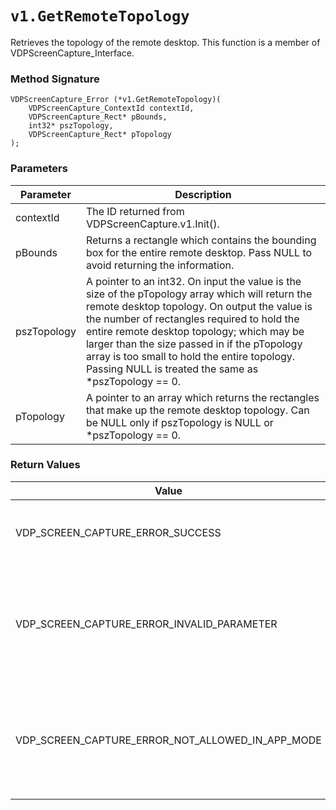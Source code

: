 # `v1.GetRemoteTopology`
Retrieves the topology of the remote desktop.
This function is a member of VDPScreenCapture_Interface.

### Method Signature
```
VDPScreenCapture_Error (*v1.GetRemoteTopology)(
    VDPScreenCapture_ContextId contextId,
    VDPScreenCapture_Rect* pBounds,
    int32* pszTopology,
    VDPScreenCapture_Rect* pTopology
);
```

### Parameters
| Parameter | Description |
|-----------|-------------|
| contextId | The ID returned from VDPScreenCapture.v1.Init(). |
| pBounds | Returns a rectangle which contains the bounding box for the entire remote desktop. Pass NULL to avoid returning the information. |
| pszTopology | A pointer to an int32. On input the value is the size of the pTopology array which will return the remote desktop topology. On output the value is the number of rectangles required to hold the entire remote desktop topology; which may be larger than the size passed in if the pTopology array is too small to hold the entire topology. Passing NULL is treated the same as *pszTopology == 0. |
| pTopology | A pointer to an array which returns the rectangles that make up the remote desktop topology. Can be NULL only if pszTopology is NULL or *pszTopology == 0. |

### Return Values
| Value | Description |
|-------|-------------|
| VDP_SCREEN_CAPTURE_ERROR_SUCCESS | The topology information was returned. |
| VDP_SCREEN_CAPTURE_ERROR_INVALID_PARAMETER | contextId is invalid, szTopology is < 0 or pTopology was NULL when szTopology > 0. |
| VDP_SCREEN_CAPTURE_ERROR_NOT_ALLOWED_IN_APP_MODE | This function can not be called when the Horizon client is in application mode. |


